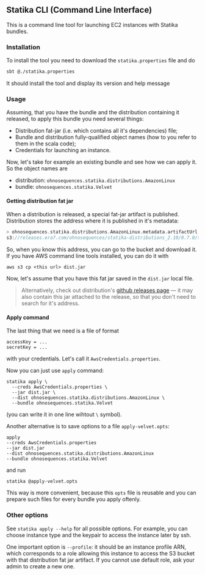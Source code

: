 ## Statika CLI (Command Line Interface)

This is a command line tool for launching EC2 instances with Statika bundles.


### Installation

To install the tool you need to download the `statika.properties` file and do

```bash
sbt @./statika.properties
```

It should install the tool and display its version and help message


### Usage

Assuming, that you have the bundle and the distribution containing it released, to apply this bundle you need several things:

* Distribution fat-jar (i.e. which contains all it's dependencies) file;
* Bundle and distribution fully-qualified object names (how to you refer to them in the scala code);
* Credentials for launching an instance.

Now, let's take for example an existing bundle and see how we can apply it. So the object names are

* distribution: `ohnosequences.statika.distributions.AmazonLinux`
* bundle: `ohnosequences.statika.Velvet`


#### Getting distribution fat jar

When a distribution is released, a special fat-jar artifact is published. Distribution stores the address where it is published in it's metadata:

```scala
> ohnosequences.statika.distributions.AmazonLinux.metadata.artifactUrl
s3://releases.era7.com/ohnosequences/statika-distributions_2.10/0.7.0/statika-distributions_2.10-0.7.0-fat.jar
```

So, when you know this address, you can go to the bucket and download it. If you have AWS command line tools installed, you can do it with

```
aws s3 cp <this url> dist.jar
```

Now, let's assume that you have this fat jar saved in the `dist.jar` local file.

> Alternatively, check out distribution's [github releases page](https://github.com/ohnosequences/statika-distributions/releases/v0.7.0) — it may also contain this jar attached to the release, so that you don't need to search for it's address.


#### Apply command

The last thing that we need is a file of format

```
accessKey = ...
secretKey = ...
```

with your credentials. Let's call it `AwsCredentials.properties`.

Now you can just use `apply` command:

```
statika apply \
  --creds AwsCredentials.properties \
  --jar dist.jar \
  --dist ohnosequences.statika.distributions.AmazonLinux \
  --bundle ohnosequences.statika.Velvet
```

(you can write it in one line wihtout `\` symbol).

Another alternative is to save options to a file `apply-velvet.opts`:

```
apply
--creds AwsCredentials.properties
--jar dist.jar
--dist ohnosequences.statika.distributions.AmazonLinux
--bundle ohnosequences.statika.Velvet
```

and run

```
statika @apply-velvet.opts
```

This way is more convenient, because this `opts` file is reusable and you can prepare such files for every bundle you apply oftenly.


### Other options

See `statika apply --help` for all possible options. For example, you can choose instance type and the keypair to access the instance later by ssh.

One important option is `--profile`: it should be an instance profile ARN, which corresponds to a role allowing this instance to access the S3 bucket with that distribution fat jar artifact. If you cannot use default role, ask your admin to create a new one.
